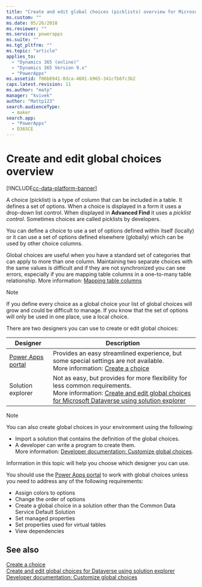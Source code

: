 ```yaml
---
title: "Create and edit global choices (picklists) overview for Microsoft Dataverse | MicrosoftDocs"
ms.custom: ""
ms.date: 05/26/2018
ms.reviewer: ""
ms.service: powerapps
ms.suite: ""
ms.tgt_pltfrm: ""
ms.topic: "article"
applies_to: 
  - "Dynamics 365 (online)"
  - "Dynamics 365 Version 9.x"
  - "PowerApps"
ms.assetid: f06b8941-8dca-4601-b965-341cfb6fc3b2
caps.latest.revision: 11
ms.author: "matp"
manager: "kvivek"
author: "Mattp123"
search.audienceType: 
  - maker
search.app: 
  - "PowerApps"
  - D365CE
---
```

# Create and edit global choices overview 

[!INCLUDE[cc-data-platform-banner](../../includes/cc-data-platform-banner.md)]

A choice (picklist) is a type of column that can be included in a table. It defines a set of options. When a choice is displayed in a form it uses a drop-down list control. When displayed in **Advanced Find** it uses a *picklist control*. Sometimes choices are called picklists by developers.  
  
You can define a choice  to use a set of options defined within itself (locally) or it can use a set of options defined elsewhere (globally) which can be used by other choice  columns. 

Global choices are useful when you have a standard set of categories that can apply to more than one column. Maintaining two separate choices with the same values is difficult and if they are not synchronized you can see errors, especially if you are mapping table columns in a one-to-many table relationship. More information:  [Mapping table columns](map-entity-fields.md)

> [!NOTE]
> If you define every choice as a global choice your list of global choices will grow and could be difficult to manage. If you know that the set of options will only be used in one place, use a local choice.

There are two designers you can use to create or edit global choices:

|Designer| Description|
|--|--|
|[Power Apps portal](https://make.powerapps.com/?utm_source=padocs&utm_medium=linkinadoc&utm_campaign=referralsfromdoc)|Provides an easy streamlined experience, but some special settings are not available.<br />More information: [Create a choice ](custom-picklists.md) |
|Solution explorer|Not as easy, but provides for more flexibility for less common requirements. <br />More information: [Create and edit global choices for Microsoft Dataverse using solution explorer](create-edit-global-option-sets-solution-explorer.md) |

> [!NOTE]
> You can also create global choices in your environment using the following:
> - Import a solution that contains the definition of the global choices.
> - A developer can write a program to create them. <br />More information: [Developer documentation: Customize global choices](/dynamics365/customer-engagement/developer/org-service/customize-global-option-sets).

Information in this topic will help you choose which designer you can use. 

You should use the [Power Apps portal](https://make.powerapps.com/?utm_source=padocs&utm_medium=linkinadoc&utm_campaign=referralsfromdoc) to work with global choices unless you need to address any of the following requirements:

- Assign colors to options
- Change the order of options
- Create a global choice in a solution other than the Common Data Service Default Solution
- Set managed properties
- Set properties used for virtual tables
- View dependencies

## See also

[Create a choice ](custom-picklists.md)<br />
[Create and edit global choices for Dataverse using solution explorer](create-edit-global-option-sets-solution-explorer.md)<br />
[Developer documentation: Customize global choices](/dynamics365/customer-engagement/developer/org-service/customize-global-option-sets)
  

 
